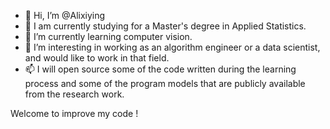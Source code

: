 - 👋 Hi, I’m @Alixiying
- 👀 I am currently studying for a Master's degree in Applied Statistics.
- 🌱 I’m currently learning computer vision.
- 💞️ I’m interesting in working as an algorithm engineer or a data scientist, and would like to work in that field.
- 📫 I will open source some of the code written during the learning process and some of the program models that are publicly available from the research work.

Welcome to improve my code !

<!---
Alixiying/Alixiying is a ✨ special ✨ repository because its `README.md` (this file) appears on your GitHub profile.
You can click the Preview link to take a look at your changes.
--->

